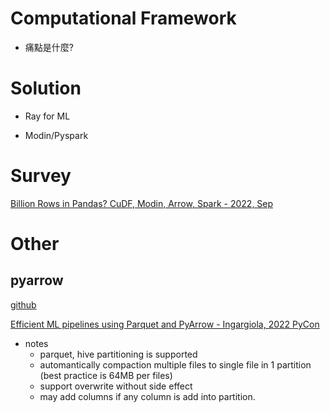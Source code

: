 # Computational Framework

* 痛點是什麼?


# Solution

* Ray for ML

* Modin/Pyspark

# Survey

[Billion Rows in Pandas? CuDF, Modin, Arrow, Spark - 2022, Sep](https://www.unum.cloud/blog/2022-09-20-pandas)


# Other

## pyarrow

[github](https://github.com/apache/arrow)

[Efficient ML pipelines using Parquet and PyArrow - Ingargiola, 2022 PyCon](https://www.youtube.com/watch?v=_jYX1o-hsr0)

* notes
    * parquet, hive partitioning is supported
    * automantically compaction multiple files to single file in 1 partition (best practice is 64MB per files)
    * support overwrite without side effect
    * may add columns if any column is add into partition.